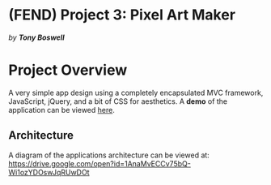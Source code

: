 # (FEND) Project 3: Pixel Art Maker
*by **Tony Boswell***


# Project Overview

A very simple app design using a completely encapsulated MVC framework, JavaScript, jQuery, and a bit of CSS for aesthetics. A **demo** of the application can be viewed [here](https://shylmysten.github.io/Udacity-Front-End-Developer-Projects/Project_3_Pixel_Art_Maker/).

## Architecture
A diagram of the applications architecture can be viewed at:
https://drive.google.com/open?id=1AnaMvECCv75bQ-Wi1ozYDOswJqRUwDOt
